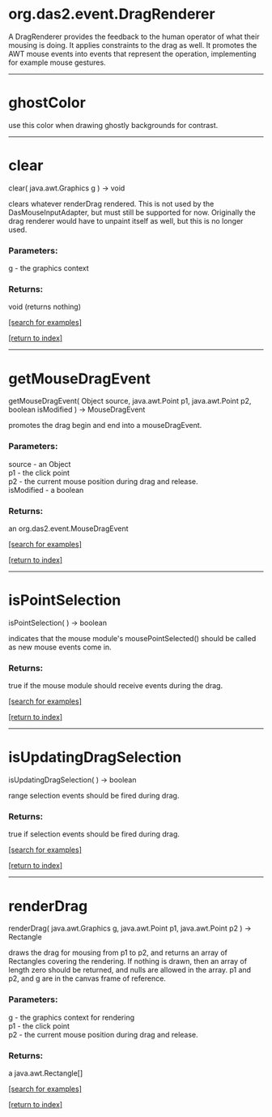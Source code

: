 # org.das2.event.DragRenderer

A DragRenderer provides the feedback to the human operator
 of what their mousing is doing.  It applies constraints to the
 drag as well. It promotes the AWT mouse events into events
 that represent the operation, implementing for example mouse
 gestures.

***
<a name="ghostColor"></a>
# ghostColor

use this color when drawing ghostly backgrounds for contrast.

***
<a name="clear"></a>
# clear
clear( java.awt.Graphics g ) &rarr; void

clears whatever renderDrag rendered.  This is not used by the DasMouseInputAdapter,
 but must still be supported for now.  Originally the drag renderer would have
 to unpaint itself as well, but this is no longer used.

### Parameters:
g - the graphics context

### Returns:
void (returns nothing)


<a href="https://github.com/autoplot/dev/search?q=clear&unscoped_q=clear">[search for examples]</a>

<a href="https://github.com/autoplot/documentation/blob/master/javadoc/index-all.md">[return to index]</a>

***
<a name="getMouseDragEvent"></a>
# getMouseDragEvent
getMouseDragEvent( Object source, java.awt.Point p1, java.awt.Point p2, boolean isModified ) &rarr; MouseDragEvent

promotes the drag begin and end into a mouseDragEvent.

### Parameters:
source - an Object
<br>p1 - the click point
<br>p2 - the current mouse position during drag and release.
<br>isModified - a boolean

### Returns:
an org.das2.event.MouseDragEvent


<a href="https://github.com/autoplot/dev/search?q=getMouseDragEvent&unscoped_q=getMouseDragEvent">[search for examples]</a>

<a href="https://github.com/autoplot/documentation/blob/master/javadoc/index-all.md">[return to index]</a>

***
<a name="isPointSelection"></a>
# isPointSelection
isPointSelection(  ) &rarr; boolean

indicates that the mouse module's mousePointSelected() should be called as new mouse events come in.

### Returns:
true if the mouse module should receive events during the drag.

<a href="https://github.com/autoplot/dev/search?q=isPointSelection&unscoped_q=isPointSelection">[search for examples]</a>

<a href="https://github.com/autoplot/documentation/blob/master/javadoc/index-all.md">[return to index]</a>

***
<a name="isUpdatingDragSelection"></a>
# isUpdatingDragSelection
isUpdatingDragSelection(  ) &rarr; boolean

range selection events should be fired during drag.

### Returns:
true if selection events should be fired during drag.

<a href="https://github.com/autoplot/dev/search?q=isUpdatingDragSelection&unscoped_q=isUpdatingDragSelection">[search for examples]</a>

<a href="https://github.com/autoplot/documentation/blob/master/javadoc/index-all.md">[return to index]</a>

***
<a name="renderDrag"></a>
# renderDrag
renderDrag( java.awt.Graphics g, java.awt.Point p1, java.awt.Point p2 ) &rarr; Rectangle

draws the drag for mousing from p1 to p2, and returns an array of
 Rectangles covering the rendering.  If nothing is drawn, then an 
 array of length zero should be returned, and nulls are allowed in the
 array. p1 and p2, and g are in the canvas frame of reference.

### Parameters:
g - the graphics context for rendering
<br>p1 - the click point
<br>p2 - the current mouse position during drag and release.

### Returns:
a java.awt.Rectangle[]


<a href="https://github.com/autoplot/dev/search?q=renderDrag&unscoped_q=renderDrag">[search for examples]</a>

<a href="https://github.com/autoplot/documentation/blob/master/javadoc/index-all.md">[return to index]</a>

